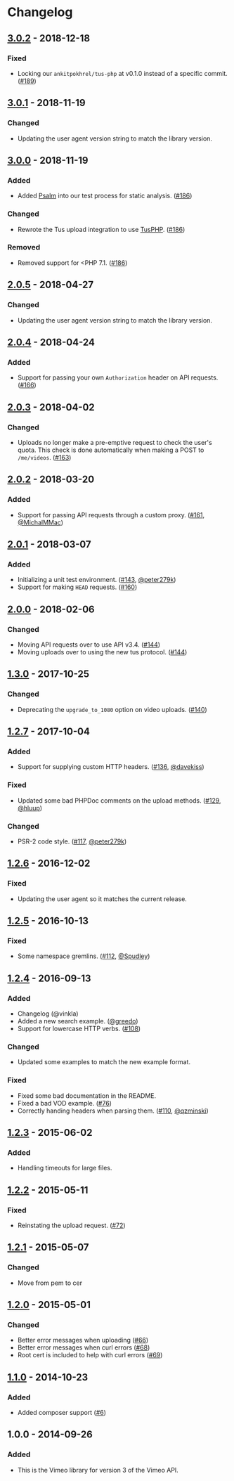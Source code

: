 # Changelog
## [3.0.2] - 2018-12-18
### Fixed
- Locking our `ankitpokhrel/tus-php` at v0.1.0 instead of a specific commit. ([#189](https://github.com/vimeo/vimeo.php/issues/189))

## [3.0.1] - 2018-11-19
### Changed
- Updating the user agent version string to match the library version.

## [3.0.0] - 2018-11-19
### Added
- Added [Psalm](https://github.com/vimeo/psalm) into our test process for static analysis. ([#186](https://github.com/vimeo/vimeo.php/pull/186))

### Changed
- Rewrote the Tus upload integration to use [TusPHP](https://github.com/ankitpokhrel/tus-php). ([#186](https://github.com/vimeo/vimeo.php/pull/186))

### Removed
- Removed support for <PHP 7.1. ([#186](https://github.com/vimeo/vimeo.php/pull/186))

## [2.0.5] - 2018-04-27
### Changed
- Updating the user agent version string to match the library version.

## [2.0.4] - 2018-04-24
### Added
- Support for passing your own `Authorization` header on API requests. ([#166](https://github.com/vimeo/vimeo.php/pull/166))

## [2.0.3] - 2018-04-02
### Changed
- Uploads no longer make a pre-emptive request to check the user's quota. This check is done automatically when making a POST to `/me/videos`. ([#163](https://github.com/vimeo/vimeo.php/pull/163))

## [2.0.2] - 2018-03-20
### Added
- Support for passing API requests through a custom proxy. ([#161](https://github.com/vimeo/vimeo.php/pull/161), [@MichalMMac](https://github.com/MichalMMac))

## [2.0.1] - 2018-03-07
### Added
- Initializing a unit test environment. ([#143](https://github.com/vimeo/vimeo.php/pull/143), [@peter279k](https://github.com/peter279k))
- Support for making `HEAD` requests. ([#160](https://github.com/vimeo/vimeo.php/pull/160))

## [2.0.0] - 2018-02-06
### Changed
- Moving API requests over to use API v3.4. ([#144](https://github.com/vimeo/vimeo.php/pull/144))
- Moving uploads over to using the new tus protocol.  ([#144](https://github.com/vimeo/vimeo.php/pull/144))

## [1.3.0] - 2017-10-25
### Changed
- Deprecating the `upgrade_to_1080` option on video uploads. ([#140](https://github.com/vimeo/vimeo.php/pull/140))

## [1.2.7] - 2017-10-04
### Added
- Support for supplying custom HTTP headers. ([#136](https://github.com/vimeo/vimeo.php/pull/136), [@davekiss](https://github.com/davekiss))

### Fixed
- Updated some bad PHPDoc comments on the upload methods. ([#129](https://github.com/vimeo/vimeo.php/pull/129), [@hluup](https://github.com/hluup))

### Changed
- PSR-2 code style. ([#117](https://github.com/vimeo/vimeo.php/pull/117), [@peter279k](https://github.com/peter279k))

## [1.2.6] - 2016-12-02
### Fixed
- Updating the user agent so it matches the current release.

## [1.2.5] - 2016-10-13
### Fixed
- Some namespace gremlins. ([#112](https://github.com/vimeo/vimeo.php/pull/112), [@Spudley](https://github.com/Spudley))

## [1.2.4] - 2016-09-13
### Added
- Changelog (@vinkla)
- Added a new search example. ([@greedo](https://github.com/greedo))
- Support for lowercase HTTP verbs. ([#108](https://github.com/vimeo/vimeo.php/issues/108))

### Changed
- Updated some examples to match the new example format.

### Fixed
- Fixed some bad documentation in the README.
- Fixed a bad VOD example. ([#76](https://github.com/vimeo/vimeo.php/issues/76))
- Correctly handing headers when parsing them. ([#110](https://github.com/vimeo/vimeo.php/pull/110), [@qzminski](https://github.com/qzminski))

## [1.2.3] - 2015-06-02
### Added
- Handling timeouts for large files.

## [1.2.2] - 2015-05-11
### Fixed
- Reinstating the upload request. ([#72](https://github.com/vimeo/vimeo.php/pull/72))
## [1.2.1] - 2015-05-07
### Changed
- Move from pem to cer

## [1.2.0] - 2015-05-01
### Changed
- Better error messages when uploading ([#66](https://github.com/vimeo/vimeo.php/pull/66))
- Better error messages when curl errors ([#68](https://github.com/vimeo/vimeo.php/pull/68))
- Root cert is included to help with curl errors ([#69](https://github.com/vimeo/vimeo.php/pull/69))

## [1.1.0] - 2014-10-23
### Added
- Added composer support ([#6](https://github.com/vimeo/vimeo.php/pull/6))

## 1.0.0 - 2014-09-26
### Added
- This is the Vimeo library for version 3 of the Vimeo API.

[3.0.2]: https://github.com/vimeo/vimeo.php/compare/3.0.1...3.0.2
[3.0.1]: https://github.com/vimeo/vimeo.php/compare/3.0.0...3.0.1
[3.0.0]: https://github.com/vimeo/vimeo.php/compare/2.0.5...3.0.0
[2.0.5]: https://github.com/vimeo/vimeo.php/compare/2.0.4...2.0.5
[2.0.4]: https://github.com/vimeo/vimeo.php/compare/2.0.3...2.0.4
[2.0.3]: https://github.com/vimeo/vimeo.php/compare/2.0.2...2.0.3
[2.0.2]: https://github.com/vimeo/vimeo.php/compare/2.0.1...2.0.2
[2.0.1]: https://github.com/vimeo/vimeo.php/compare/2.0.0...2.0.1
[2.0.0]: https://github.com/vimeo/vimeo.php/compare/1.3.0...2.0.0
[1.3.0]: https://github.com/vimeo/vimeo.php/compare/1.2.7...1.3.0
[1.2.7]: https://github.com/vimeo/vimeo.php/compare/1.2.6...1.2.7
[1.2.6]: https://github.com/vimeo/vimeo.php/compare/1.2.5...1.2.6
[1.2.4]: https://github.com/vimeo/vimeo.php/compare/1.2.5...1.2.6
[1.2.5]: https://github.com/vimeo/vimeo.php/compare/1.2.4...1.2.5
[1.2.4]: https://github.com/vimeo/vimeo.php/compare/1.2.3...1.2.4
[1.2.3]: https://github.com/vimeo/vimeo.php/compare/1.2.2...1.2.3
[1.2.2]: https://github.com/vimeo/vimeo.php/compare/1.2.1...1.2.2
[1.2.1]: https://github.com/vimeo/vimeo.php/compare/1.2.0...1.2.1
[1.2.0]: https://github.com/vimeo/vimeo.php/compare/1.1.0...1.2.0
[1.1.0]: https://github.com/vimeo/vimeo.php/compare/1.0.0...1.1.0
